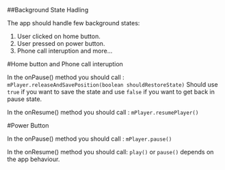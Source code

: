 ##Background State Hadling

The app should handle few background states:

1. User clicked on home button.
2. User pressed on power button.
3. Phone call interuption and more...

#Home button and Phone call interuption

In the onPause() method you should call : `mPlayer.releaseAndSavePosition(boolean shouldRestoreState)`
Should use `true` if you want to save the state and use `false` if you want to get back in pause state.

In the onResume() method you should call : `mPlayer.resumePlayer()`


#Power Button

In the onPause() method you should call : `mPlayer.pause()`

In the onResume() method you should call: `play()` or `pause()` depends on the app behaviour.